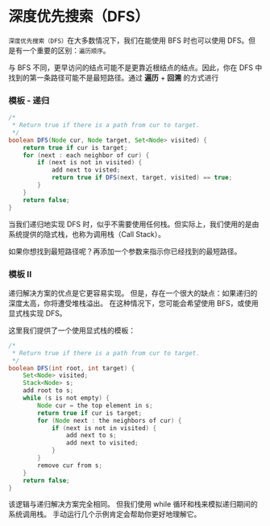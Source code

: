 
 
 # 深度优先搜索（DFS）
 
 ``深度优先搜索（DFS）``在大多数情况下，我们在能使用 BFS 时也可以使用 DFS。但是有一个重要的区别：``遍历顺序``。
 
 与 BFS 不同，更早访问的结点可能不是更靠近根结点的结点。因此，你在 DFS 中找到的第一条路径可能不是最短路径。通过 **遍历** + **回溯** 的方式进行






### 模板 - 递归


```java
/*
 * Return true if there is a path from cur to target.
 */
boolean DFS(Node cur, Node target, Set<Node> visited) {
    return true if cur is target;
    for (next : each neighbor of cur) {
        if (next is not in visited) {
            add next to visted;
            return true if DFS(next, target, visited) == true;
        }
    }
    return false;
}
```
当我们递归地实现 DFS 时，似乎不需要使用任何栈。但实际上，我们使用的是由系统提供的隐式栈，也称为调用栈（Call Stack）。

如果你想找到最短路径呢？再添加一个参数来指示你已经找到的最短路径。





###  模板 II
递归解决方案的优点是它更容易实现。 但是，存在一个很大的缺点：如果递归的深度太高，你将遭受堆栈溢出。 在这种情况下，您可能会希望使用 BFS，或使用显式栈实现 DFS。

这里我们提供了一个使用显式栈的模板：

```java
/*
 * Return true if there is a path from cur to target.
 */
boolean DFS(int root, int target) {
    Set<Node> visited;
    Stack<Node> s;
    add root to s;
    while (s is not empty) {
        Node cur = the top element in s;
        return true if cur is target;
        for (Node next : the neighbors of cur) {
            if (next is not in visited) {
                add next to s;
                add next to visited;
            }
        }
        remove cur from s;
    }
    return false;
}
```
该逻辑与递归解决方案完全相同。 但我们使用 while 循环和栈来模拟递归期间的系统调用栈。 手动运行几个示例肯定会帮助你更好地理解它。